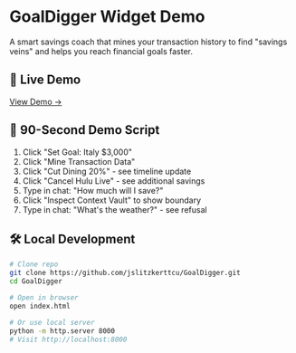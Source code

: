 # GoalDigger Widget Demo

A smart savings coach that mines your transaction history to find "savings veins" and helps you reach financial goals faster.

## 🚀 Live Demo
[View Demo →](https://jslitzkerttcu.github.io/GoalDigger/)

## 🎯 90-Second Demo Script

1. Click "Set Goal: Italy $3,000"
2. Click "Mine Transaction Data" 
3. Click "Cut Dining 20%" - see timeline update
4. Click "Cancel Hulu Live" - see additional savings
5. Type in chat: "How much will I save?"
6. Click "Inspect Context Vault" to show boundary
7. Type in chat: "What's the weather?" - see refusal

## 🛠 Local Development

```bash
# Clone repo
git clone https://github.com/jslitzkerttcu/GoalDigger.git
cd GoalDigger

# Open in browser
open index.html

# Or use local server
python -m http.server 8000
# Visit http://localhost:8000